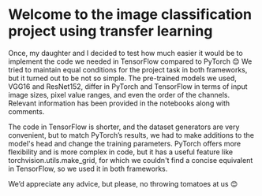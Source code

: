 # Welcome to the image classification project using transfer learning

Once, my daughter and I decided to test how much easier it would be to implement the code we needed in TensorFlow compared to PyTorch 😊
We tried to maintain equal conditions for the project task in both frameworks, but it turned out to be not so simple. The pre-trained models we used, VGG16 and ResNet152, differ in PyTorch and TensorFlow in terms of input image sizes, pixel value ranges, and even the order of the channels. Relevant information has been provided in the notebooks along with comments.

The code in TensorFlow is shorter, and the dataset generators are very convenient, but to match PyTorch’s results, we had to make additions to the model's head and change the training parameters. PyTorch offers more flexibility and is more complex in code, but it has a useful feature like torchvision.utils.make_grid, for which we couldn't find a concise equivalent in TensorFlow, so we used it in both frameworks.

We’d appreciate any advice, but please, no throwing tomatoes at us 😊

